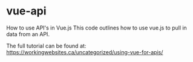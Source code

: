 # vue-api
How to use API's in Vue.js
This code outlines how to use vue.js to pull in data from an API.

The full tutorial can be found at:
https://workingwebsites.ca/uncategorized/using-vue-for-apis/

